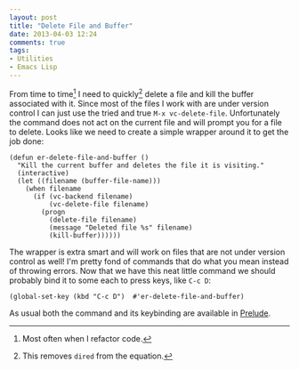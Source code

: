 ```yaml
---
layout: post
title: "Delete File and Buffer"
date: 2013-04-03 12:24
comments: true
tags:
- Utilities
- Emacs Lisp
---
```


From time to time[^1] I need to quickly[^2] delete a file and kill the
buffer associated with it. Since most of the files I work with are
under version control I can just use the tried and true `M-x
vc-delete-file`. Unfortunately the command does not act on the current
file and will prompt you for a file to delete. Looks like we need to
create a simple wrapper around it to get the job done:

``` elisp
(defun er-delete-file-and-buffer ()
  "Kill the current buffer and deletes the file it is visiting."
  (interactive)
  (let ((filename (buffer-file-name)))
    (when filename
      (if (vc-backend filename)
          (vc-delete-file filename)
        (progn
          (delete-file filename)
          (message "Deleted file %s" filename)
          (kill-buffer))))))

```

The wrapper is extra smart and will work on files that are not under
version control as well! I'm pretty fond of commands that do what you
mean instead of throwing errors. Now that we have this neat little
command we should probably bind it to some each to press keys, like `C-c D`:

``` elisp
(global-set-key (kbd "C-c D")  #'er-delete-file-and-buffer)
```

As usual both the command and its keybinding are available in
[Prelude](https://github.com/bbatsov/prelude).

[^1]: Most often when I refactor code.
[^2]: This removes `dired` from the equation.
